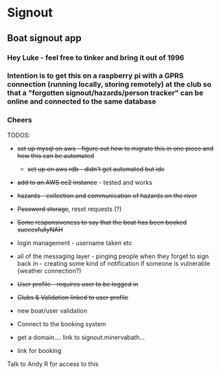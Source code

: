 # Signout

## Boat signout app

### Hey Luke - feel free to tinker and bring it out of 1996

### Intention is to get this on a raspberry pi with a GPRS connection (running locally, storing remotely) at the club so that a "forgotten signout/hazards/person tracker" can be online and connected to the same database

### Cheers

TODOS:
- ~~set up mysql on aws - figure out how to migrate this in one piece and how this can be automated~~
  - ~~set up on aws rdb - didn't get automated but idc~~
  
- ~~add to an AWS ec2 instance~~ - tested and works
- ~~hazards - collection and communication of hazards on the river~~
- ~~Password storage~~, reset requests (?)
- ~~Some responsiveness to say that the boat has been booked succesfullyNAH~~
- login management - username taken etc
- all of the messaging layer - pinging people when they forget to sign back in - creating some kind of notification if someone is vulnerable (weather connection?)
- ~~User profile - requires user to be logged in~~
- ~~Clubs & Validation linked to user profile~~
- new boat/user validation
- Connect to the booking system
- get a domain.... link to signout.minervabath...
- link for booking

Talk to Andy R for access to this
